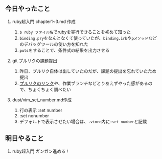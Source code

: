 ## 今日やったこと

1. ruby超入門 chapter1~3.md 作成
   1. `$ ruby ファイル名`でrubyを実行できることを初めて知った
   2. `binding.pry`をなんとなくて使っていたが、`binding.irb`や`pメソッド`などのデバッグツールの使い方を知れた
   3. `puts`をすることで、条件式の結果を出力させる

2. git プルリクの課題提出
   1. 昨日、プルリク自体は出していたのだが、課題の提出を忘れていたため提出
   2. [プルリクのリンク](https://github.com/DaichiSaito/pr_practice/pull/8)や、作業ブランチなどとりあえずやった感があるので、ちょくちょく調べたい

3. dust/vim_set_number.md作成
   1. 行の表示 :set number
   2. :set nonumber
   3. デフォルトで表示させたい場合は、`.vimrc`内に`:set number`と記載

## 明日やること

1. ruby超入門 ガンガン進める！